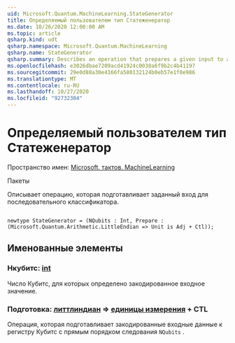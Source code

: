 ```yaml
---
uid: Microsoft.Quantum.MachineLearning.StateGenerator
title: Определяемый пользователем тип Статеженератор
ms.date: 10/26/2020 12:00:00 AM
ms.topic: article
qsharp.kind: udt
qsharp.namespace: Microsoft.Quantum.MachineLearning
qsharp.name: StateGenerator
qsharp.summary: Describes an operation that prepares a given input to a sequential classifier.
ms.openlocfilehash: e3026dbae7209acd41924c0038a6f9b2c4b41197
ms.sourcegitcommit: 29e0d88a30e4166fa580132124b0eb57e1f0e986
ms.translationtype: MT
ms.contentlocale: ru-RU
ms.lasthandoff: 10/27/2020
ms.locfileid: "92732304"
---
```

# <a name="stategenerator-user-defined-type"></a>Определяемый пользователем тип Статеженератор

Пространство имен: [Microsoft. тактов. MachineLearning](xref:Microsoft.Quantum.MachineLearning)

Пакеты [](https://nuget.org/packages/)


Описывает операцию, которая подготавливает заданный вход для последовательного классификатора.

```qsharp

newtype StateGenerator = (NQubits : Int, Prepare : (Microsoft.Quantum.Arithmetic.LittleEndian => Unit is Adj + Ctl));
```



## <a name="named-items"></a>Именованные элементы

### <a name="nqubits--int"></a>Нкубитс: [int](xref:microsoft.quantum.lang-ref.int)

Число Кубитс, для которых определено закодированное входное значение.
### <a name="prepare--littleendian--unit-adj--ctl"></a>Подготовка: [литтлиндиан](xref:Microsoft.Quantum.Arithmetic.LittleEndian) => [единицы измерения](xref:microsoft.quantum.lang-ref.unit) + CTL

Операция, которая подготавливает закодированные входные данные к регистру Кубитс с прямым порядком следования `NQubits` .